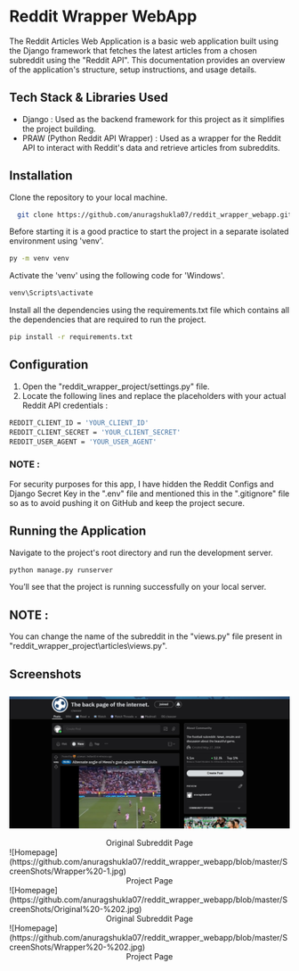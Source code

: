 
# Reddit Wrapper WebApp

The Reddit Articles Web Application is a basic web application built using the Django framework that fetches the latest articles from a chosen subreddit using the "Reddit API". This documentation provides an overview of the application's structure, setup instructions, and usage details.

## Tech Stack & Libraries Used

-	Django : Used as the backend framework for this project as it simplifies the project building.
-	PRAW (Python Reddit API Wrapper) : Used as a wrapper for the Reddit API to interact with Reddit's data and retrieve articles from subreddits.

## Installation

Clone the repository to your local machine.

```bash
  git clone https://github.com/anuragshukla07/reddit_wrapper_webapp.git
```
Before starting it is a good practice to start the project in a separate isolated environment using 'venv'.

```bash
py -m venv venv
```
Activate the 'venv' using the following code for 'Windows'.

```bash
venv\Scripts\activate
```
Install all the dependencies using the requirements.txt file which contains all the dependencies that are required to run the project.

```bash
pip install -r requirements.txt
```

## Configuration
1.	Open the "reddit_wrapper_project/settings.py" file.
2.	Locate the following lines and replace the placeholders with your actual Reddit API credentials :

```bash
REDDIT_CLIENT_ID = 'YOUR_CLIENT_ID'
REDDIT_CLIENT_SECRET = 'YOUR_CLIENT_SECRET'
REDDIT_USER_AGENT = 'YOUR_USER_AGENT'
```

### NOTE : 
For security purposes for this app, I have hidden the Reddit Configs and Django Secret Key in the ".env" file and mentioned this in the ".gitignore" file so as to avoid pushing it on GitHub and keep the project secure.

## Running the Application
Navigate to the project's root directory and run the development server.

```bash
python manage.py runserver
```
You’ll see that the project is running successfully on your local server.

## NOTE :
You can change the name of the subreddit in the "views.py" file present in "reddit_wrapper_project\articles\views.py".

## Screenshots

![Homepage](https://github.com/anuragshukla07/reddit_wrapper_webapp/blob/master/ScreenShots/Original%20-%201.jpg)
<center>Original Subreddit Page</center>
![Homepage](https://github.com/anuragshukla07/reddit_wrapper_webapp/blob/master/ScreenShots/Wrapper%20-1.jpg)
<center>Project Page</center>
![Homepage](https://github.com/anuragshukla07/reddit_wrapper_webapp/blob/master/ScreenShots/Original%20-%202.jpg)
<center>Original Subreddit Page</center>
![Homepage](https://github.com/anuragshukla07/reddit_wrapper_webapp/blob/master/ScreenShots/Wrapper%20-%202.jpg)
<center>Project Page</center>
